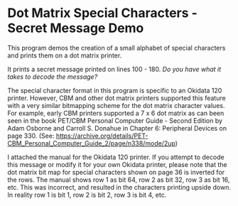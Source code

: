 # Dot Matrix Special Characters - Secret Message Demo 

This program demos the creation of a small alphabet of special characters and prints them on a dot matrix printer.

It prints a secret message printed on lines 100 - 180. *Do you have what it takes to decode the message?*

The special character format in this program is specific to an Okidata 120 printer. However, CBM and other dot matrix printers supported this feature with a very similar bitmapping scheme for the dot matrix character values. For example, early CBM printers supported a 7 x 6 dot matrix as can been seen in the book PET/CBM Personal Computer Guide - Second Edition by Adam Osborne and Carroll S. Donahue in Chapter 6: Peripheral Devices on page 330. (See: https://archive.org/details/PET-CBM_Personal_Computer_Guide_2/page/n338/mode/2up)

I attached the manual for the Okidata 120 printer. If you attempt to decode this message or modify it for your own Okidata printer, please note that the dot matrix bit map for special characters shown on page 36 is inverted for the rows. The manual shows row 1 as bit 64, row 2 as bit 32, row 3 as bit 16, etc. This was incorrect, and resulted in the characters printing upside down. In reality row 1 is bit 1, row 2 is bit 2, row 3 is bit 4, etc.
